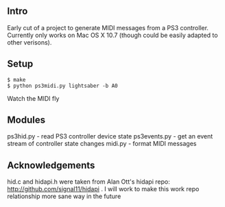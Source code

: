 Intro
-----

Early cut of a project to generate MIDI messages from a PS3 controller. Currently only works on Mac OS X 10.7 (though could be easily adapted to other verisons).

Setup
-----

    $ make
    $ python ps3midi.py lightsaber -b A0

Watch the MIDI fly

Modules
-------

ps3hid.py - read PS3 controller device state
ps3events.py - get an event stream of controller state changes
midi.py - format MIDI messages

Acknowledgements
----------------

hid.c and hidapi.h were taken from Alan Ott's hidapi repo: http://github.com/signal11/hidapi . I will work to make this work repo relationship more sane way in the future